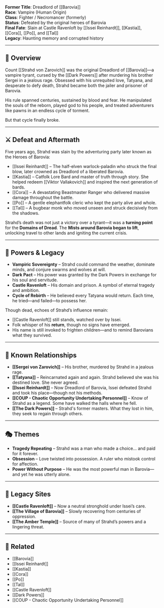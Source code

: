 **Former Title**: Dreadlord of [[Barovia]]  
**Race**: Vampire (Human Origin)  
**Class**: Fighter / Necromancer (formerly)  
**Status**: Defeated by the original heroes of Barovia  
**Final Fate**: Slain at Castle Ravenloft by [[Issei Reinhardt]], [[Kastia]], [[Cora]], [[Po]], and [[Tal]]  
**Legacy**: Haunting memory and corrupted history  

---

## 🧭 Overview

Count [[Strahd von Zarovich]] was the original Dreadlord of [[Barovia]]—a vampire tyrant, cursed by the [[Dark Powers]] after murdering his brother Sergei in a jealous rage. Obsessed with his unrequited love, Tatyana, and desperate to defy death, Strahd became both the jailer and prisoner of Barovia.

His rule spanned centuries, sustained by blood and fear. He manipulated the souls of the reborn, played god to his people, and treated adventurers like pawns in an endless cycle of torment.

But that cycle finally broke.

---

## ⚔️ Defeat and Aftermath

Five years ago, Strahd was slain by the adventuring party later known as the Heroes of Barovia:

- [[Issei Reinhardt]] – The half-elven warlock-paladin who struck the final blow, later crowned as Dreadlord of a liberated Barovia.
- [[Kastia]] – Catfolk Lore Bard and master of truth through story. She helped redeem [[Viktor Vallakovich]] and inspired the next generation of bards.
- [[Cora]] – A devastating Beastmaster Ranger who delivered massive damage throughout the battle.
- [[Po]] – A gentle elephantfolk cleric who kept the party alive and whole.
- [[Tal]] – A bugbear monk who moved unseen and struck decisively from the shadows.

Strahd’s death was not just a victory over a tyrant—it was a **turning point** for the **Domains of Dread**. The **Mists around Barovia began to lift**, unlocking travel to other lands and igniting the current crisis.

---

## 🧠 Powers & Legacy

- **Vampiric Sovereignty** – Strahd could command the weather, dominate minds, and conjure swarms and wolves at will.
- **Dark Pact** – His power was granted by the Dark Powers in exchange for his soul and servitude.
- **Castle Ravenloft** – His domain and prison. A symbol of eternal tragedy and ambition.
- **Cycle of Rebirth** – He believed every Tatyana would return. Each time, he tried—and failed—to possess her.

Though dead, echoes of Strahd’s influence remain:

- [[Castle Ravenloft]] still stands, watched over by Issei.
- Folk whisper of his **return**, though no signs have emerged.
- His name is still invoked to frighten children—and to remind Barovians what they survived.

---

## 👤 Known Relationships

- **[[Sergei von Zarovich]]** – His brother, murdered by Strahd in a jealous rage.
- **[[Tatyana]]** – Reincarnated again and again. Strahd believed she was his destined love. She never agreed.
- **[[Issei Reinhardt]]** – Now Dreadlord of Barovia, Issei defeated Strahd and took his place—though not his methods.
- **[[COUP - Chaotic Opportunity Undertaking Personnel]]** – Know of Strahd as a legend. Some have walked the halls where he fell.
- **[[The Dark Powers]]** – Strahd's former masters. What they lost in him, they seek to regain through others.

---

## 🎭 Themes

- **Tragedy Repeating** – Strahd was a man who made a choice… and paid for it forever.
- **Obsession** – Love twisted into possession. A ruler who mistook control for affection.
- **Power Without Purpose** – He was the most powerful man in Barovia—and yet he was utterly alone.

---

## 🏰 Legacy Sites

- **[[Castle Ravenloft]]** – Now a neutral stronghold under Issei’s care.
- **[[The Village of Barovia]]** – Slowly recovering from centuries of oppression.
- **[[The Amber Temple]]** – Source of many of Strahd’s powers and a lingering threat.

---

## 📁 Related

- [[Barovia]]  
- [[Issei Reinhardt]]  
- [[Kastia]]  
- [[Cora]]  
- [[Po]]  
- [[Tal]]  
- [[Castle Ravenloft]]  
- [[Dark Powers]]  
- [[COUP - Chaotic Opportunity Undertaking Personnel]]  
